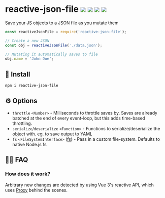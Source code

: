# reactive-json-file <a href="https://npm.im/reactive-json-file"><img src="https://badgen.net/npm/v/reactive-json-file"></a> <a href="https://npm.im/reactive-json-file"><img src="https://badgen.net/npm/dm/reactive-json-file"></a> <a href="https://packagephobia.now.sh/result?p=reactive-json-file"><img src="https://packagephobia.now.sh/badge?p=reactive-json-file"></a> <a href="https://bundlephobia.com/result?p=reactive-json-file"><img src="https://badgen.net/bundlephobia/minzip/reactive-json-file"></a>

Save your JS objects to a JSON file as you mutate them

```js
const reactiveJsonFile = require('reactive-json-file');

// Create a new JSON
const obj = reactiveJsonFile('./data.json');

// Mutating it automatically saves to file
obj.name = 'John Doe';

```

## :rocket: Install
```sh
npm i reactive-json-file
```


## ⚙️ Options
- `throttle` `<Number>` - Milliseconds to throttle saves by. Saves are already batched at the end of every event-loop, but this adds time-based throttling.
- `serialize`/`deserialize` `<Function>` - Functions to serialize/deserialize the object with. eg. to save output to YAML 
- `fs` `<FileSystemInterface>` ([fs](https://nodejs.org/api/fs.html)) - Pass in a custom file-system. Defaults to native Node.js fs


## 🙋‍♀️ FAQ

### How does it work?
Arbitrary new changes are detected by using Vue 3's reactive API, which uses [Proxy](https://developer.mozilla.org/en-US/docs/Web/JavaScript/Reference/Global_Objects/Proxy) behind the scenes.
